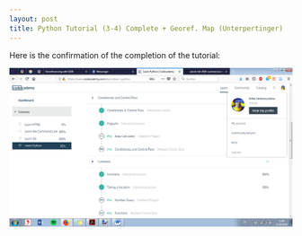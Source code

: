 ```yaml
---
layout: post
title: Python Tutorial (3-4) Complete + Georef. Map (Unterpertinger)
---
```


Here is the confirmation of the completion of the tutorial:

![](../img/Unterpertinger/Unterpertinger_python-tut2.png)

